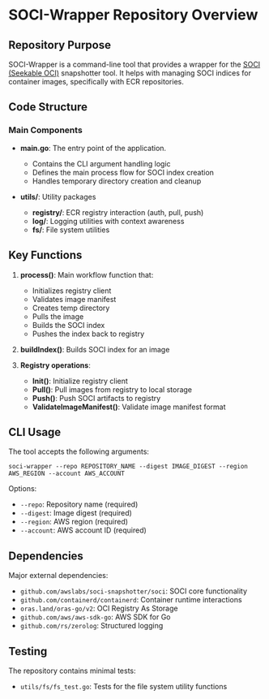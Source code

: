 # SOCI-Wrapper Repository Overview

## Repository Purpose

SOCI-Wrapper is a command-line tool that provides a wrapper for the [SOCI (Seekable OCI)](https://github.com/awslabs/soci-snapshotter) snapshotter tool. It helps with managing SOCI indices for container images, specifically with ECR repositories.

## Code Structure

### Main Components

- **main.go**: The entry point of the application.
  - Contains the CLI argument handling logic
  - Defines the main process flow for SOCI index creation
  - Handles temporary directory creation and cleanup

- **utils/**: Utility packages
  - **registry/**: ECR registry interaction (auth, pull, push)
  - **log/**: Logging utilities with context awareness
  - **fs/**: File system utilities

## Key Functions

1. **process()**: Main workflow function that:
   - Initializes registry client
   - Validates image manifest
   - Creates temp directory
   - Pulls the image
   - Builds the SOCI index
   - Pushes the index back to registry

2. **buildIndex()**: Builds SOCI index for an image

3. **Registry operations**:
   - **Init()**: Initialize registry client
   - **Pull()**: Pull images from registry to local storage
   - **Push()**: Push SOCI artifacts to registry
   - **ValidateImageManifest()**: Validate image manifest format

## CLI Usage

The tool accepts the following arguments:

```
soci-wrapper --repo REPOSITORY_NAME --digest IMAGE_DIGEST --region AWS_REGION --account AWS_ACCOUNT
```

Options:
- `--repo`: Repository name (required)
- `--digest`: Image digest (required)
- `--region`: AWS region (required)
- `--account`: AWS account ID (required)

## Dependencies

Major external dependencies:
- `github.com/awslabs/soci-snapshotter/soci`: SOCI core functionality
- `github.com/containerd/containerd`: Container runtime interactions
- `oras.land/oras-go/v2`: OCI Registry As Storage
- `github.com/aws/aws-sdk-go`: AWS SDK for Go
- `github.com/rs/zerolog`: Structured logging

## Testing

The repository contains minimal tests:
- `utils/fs/fs_test.go`: Tests for the file system utility functions